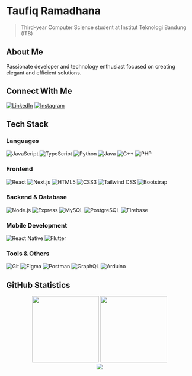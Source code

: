 # Taufiq Ramadhana

> Third-year Computer Science student at Institut Teknologi Bandung (ITB)

## About Me

Passionate developer and technology enthusiast focused on creating elegant and efficient solutions.

## Connect With Me

[![LinkedIn](https://img.shields.io/badge/LinkedIn-taufiqrmadhana-0077B5?style=flat&logo=linkedin)](https://linkedin.com/in/taufiqrmadhana)
[![Instagram](https://img.shields.io/badge/Instagram-taufiqrmadhan-E4405F?style=flat&logo=instagram)](https://instagram.com/taufiqrmadhan)

## Tech Stack

### Languages
![JavaScript](https://img.shields.io/badge/-JavaScript-F7DF1E?style=flat-square&logo=javascript&logoColor=black)
![TypeScript](https://img.shields.io/badge/-TypeScript-3178C6?style=flat-square&logo=typescript&logoColor=white)
![Python](https://img.shields.io/badge/-Python-3776AB?style=flat-square&logo=python&logoColor=white)
![Java](https://img.shields.io/badge/-Java-007396?style=flat-square&logo=java&logoColor=white)
![C++](https://img.shields.io/badge/-C++-00599C?style=flat-square&logo=cplusplus&logoColor=white)
![PHP](https://img.shields.io/badge/-PHP-777BB4?style=flat-square&logo=php&logoColor=white)

### Frontend
![React](https://img.shields.io/badge/-React-61DAFB?style=flat-square&logo=react&logoColor=black)
![Next.js](https://img.shields.io/badge/-Next.js-000000?style=flat-square&logo=next.js&logoColor=white)
![HTML5](https://img.shields.io/badge/-HTML5-E34F26?style=flat-square&logo=html5&logoColor=white)
![CSS3](https://img.shields.io/badge/-CSS3-1572B6?style=flat-square&logo=css3&logoColor=white)
![Tailwind CSS](https://img.shields.io/badge/-Tailwind_CSS-38B2AC?style=flat-square&logo=tailwind-css&logoColor=white)
![Bootstrap](https://img.shields.io/badge/-Bootstrap-7952B3?style=flat-square&logo=bootstrap&logoColor=white)

### Backend & Database
![Node.js](https://img.shields.io/badge/-Node.js-339933?style=flat-square&logo=node.js&logoColor=white)
![Express](https://img.shields.io/badge/-Express-000000?style=flat-square&logo=express&logoColor=white)
![MySQL](https://img.shields.io/badge/-MySQL-4479A1?style=flat-square&logo=mysql&logoColor=white)
![PostgreSQL](https://img.shields.io/badge/-PostgreSQL-336791?style=flat-square&logo=postgresql&logoColor=white)
![Firebase](https://img.shields.io/badge/-Firebase-FFCA28?style=flat-square&logo=firebase&logoColor=black)

### Mobile Development
![React Native](https://img.shields.io/badge/-React_Native-61DAFB?style=flat-square&logo=react&logoColor=black)
![Flutter](https://img.shields.io/badge/-Flutter-02569B?style=flat-square&logo=flutter&logoColor=white)

### Tools & Others
![Git](https://img.shields.io/badge/-Git-F05032?style=flat-square&logo=git&logoColor=white)
![Figma](https://img.shields.io/badge/-Figma-F24E1E?style=flat-square&logo=figma&logoColor=white)
![Postman](https://img.shields.io/badge/-Postman-FF6C37?style=flat-square&logo=postman&logoColor=white)
![GraphQL](https://img.shields.io/badge/-GraphQL-E10098?style=flat-square&logo=graphql&logoColor=white)
![Arduino](https://img.shields.io/badge/-Arduino-00979D?style=flat-square&logo=arduino&logoColor=white)

## GitHub Statistics

<div align="center">
  <img height="180em" src="https://github-readme-stats.vercel.app/api?username=taufiqrmadhana&show_icons=true&theme=react&hide_border=true&include_all_commits=true&count_private=true" />
  <img height="180em" src="https://github-readme-stats.vercel.app/api/top-langs/?username=taufiqrmadhana&layout=compact&theme=react&hide_border=true" />
</div>

<div align="center">
  <img src="https://github-readme-streak-stats.herokuapp.com/?user=taufiqrmadhana&theme=react&hide_border=true" />
</div>
